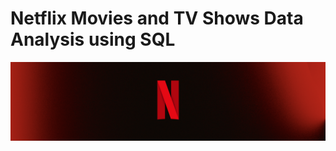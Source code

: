 # Netflix Movies and TV Shows Data Analysis using SQL

![Netflix Logo](Netflix_LinkdinHeader_N_Texture_5.png)
